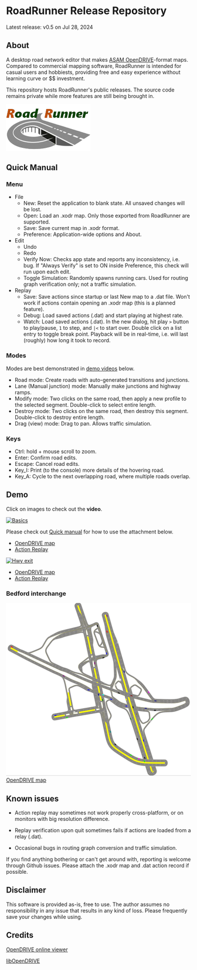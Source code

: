 # RoadRunner Release Repository
Latest release: v0.5 on Jul 28, 2024

## About
A desktop road network editor that makes [ASAM OpenDRIVE](https://www.asam.net/standards/detail/opendrive/)-format maps. Compared to commercial mapping software, RoadRunner is intended for casual users and hobbiests, providing free and easy experience without learning curve or $$ investment.

This repository hosts RoadRunner's public releases. The source code remains private while more features are still being brought in.

![RoadRunner](roadrunner.png "RoadRunner")

## Quick Manual
### Menu
- File
  - New: Reset the application to blank state. All unsaved changes will be lost.
  - Open: Load an .xodr map. Only those exported from RoadRunner are supported.
  - Save: Save current map in .xodr format.
  - Preference: Application-wide options and About.
- Edit
  - Undo
  - Redo
  - Verify Now: Checks app state and reports any inconsistency, i.e. bug. If "Always Verify" is set to ON inside Preference, this check will run upon each edit. 
  - Toggle Simulation: Randomly spawns running cars. Used for routing graph verification only; not a traffic simulation. 
- Replay
  - Save: Save actions since startup or last New map to a .dat file. Won't work if actions contain opening an .xodr map (this is a planned feature).
  - Debug: Load saved actions (.dat) and start playing at highest rate.
  - Watch: Load saved actions (.dat). In the new dialog, hit play `>` button to play/pause, `1` to step, and `|<` to start over. Double click on a list entry to toggle break point. Playback will be in real-time, i.e. will last (roughly) how long it took to record.

### Modes
Modes are best demonstrated in [demo videos](#demo) below.
- Road mode: Create roads with auto-generated transitions and junctions.
- Lane (Manual junction) mode: Manually make junctions and highway ramps.
- Modify mode: Two clicks on the same road, then apply a new profile to the selected segment. Double-click to select entire length.
- Destroy mode: Two clicks on the same road, then destroy this segment. Double-click to destroy entire length.
- Drag (view) mode: Drag to pan. Allows traffic simulation.


### Keys
- Ctrl: hold + mouse scroll to zoom.
- Enter: Confirm road edits.
- Escape: Cancel road edits.
- Key_I: Print (to the console) more details of the hovering road.
- Key_A: Cycle to the next overlapping road, where multiple roads overlap.


## Demo
Click on images to check out the **video**.

[![Basics](https://img.youtube.com/vi/V2m4WTE1YkU/0.jpg)](https://www.youtube.com/watch?v=V2m4WTE1YkU)

Please check out [Quick manual](#menu) for how to use the attachment below.
- [OpenDRIVE map](resources/basics.xodr)
- [Action Replay](resources/basics.dat)

[![Hwy exit](https://img.youtube.com/vi/Bl3_kxfEm74/0.jpg)](https://www.youtube.com/watch?v=Bl3_kxfEm74)
- [OpenDRIVE map](resources/hwy_exit.xodr)
- [Action Replay](resources/hwy_exit.dat)

### Bedford interchange
![Bedford](resources/bedford.JPG "Bedford")
[OpenDRIVE map](resources/bedford.xodr)

## Known issues
- Action replay may sometimes not work properly cross-platform, or on monitors with big resolution difference.

- Replay verification upon quit sometimes fails if actions are loaded from a relay (.dat).

- Occasional bugs in routing graph conversion and traffic simulation.

If you find anything bothering or can't get around with, reporting is welcome through Github issues. Please attach the .xodr map and .dat action record if possible.

## Disclaimer
This software is provided as-is, free to use. The author assumes no responsibility in any issue that results in any kind of loss. Please frequently save your changes while using.

## Credits
[OpenDRIVE online viewer](https://odrviewer.io/) 

[libOpenDRIVE](https://github.com/pageldev/libOpenDRIVE)